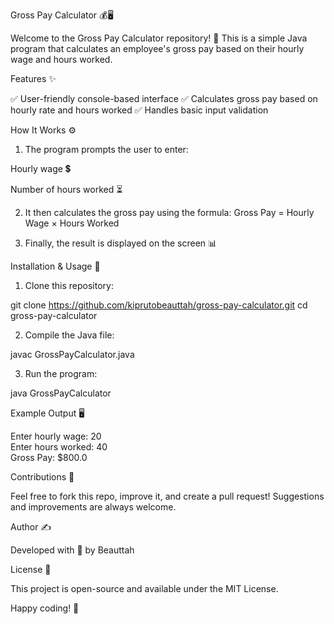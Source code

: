 Gross Pay Calculator 💰🖥️

Welcome to the Gross Pay Calculator repository! 🚀 This is a simple Java program that calculates an employee's gross pay based on their hourly wage and hours worked.

Features ✨

✅ User-friendly console-based interface
✅ Calculates gross pay based on hourly rate and hours worked
✅ Handles basic input validation

How It Works ⚙️

1. The program prompts the user to enter:

Hourly wage 💲

Number of hours worked ⏳



2. It then calculates the gross pay using the formula:
Gross Pay = Hourly Wage × Hours Worked


3. Finally, the result is displayed on the screen 📊



Installation & Usage 🚀

1. Clone this repository:

git clone https://github.com/kiprutobeauttah/gross-pay-calculator.git
cd gross-pay-calculator


2. Compile the Java file:

javac GrossPayCalculator.java


3. Run the program:

java GrossPayCalculator



Example Output 🖥️

Enter hourly wage: 20  
Enter hours worked: 40  
Gross Pay: $800.0

Contributions 🤝

Feel free to fork this repo, improve it, and create a pull request! Suggestions and improvements are always welcome.

Author ✍️

Developed with 💙 by Beauttah

License 📜

This project is open-source and available under the MIT License.

Happy coding! 🚀

